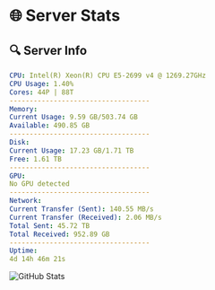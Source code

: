 # 🌐 Server Stats
## 🔍 Server Info
```yaml
CPU: Intel(R) Xeon(R) CPU E5-2699 v4 @ 1269.27GHz
CPU Usage: 1.40%
Cores: 44P | 88T
-----------------------------------
Memory:
Current Usage: 9.59 GB/503.74 GB
Available: 490.85 GB
-----------------------------------
Disk:
Current Usage: 17.23 GB/1.71 TB
Free: 1.61 TB
-----------------------------------
GPU:
No GPU detected
-----------------------------------
Network:
Current Transfer (Sent): 140.55 MB/s
Current Transfer (Received): 2.06 MB/s
Total Sent: 45.72 TB
Total Received: 952.89 GB
-----------------------------------
Uptime:
4d 14h 46m 21s
```
![GitHub Stats](https://img.shields.io/badge/Updated-2025-02-12_13:29:39-blue)